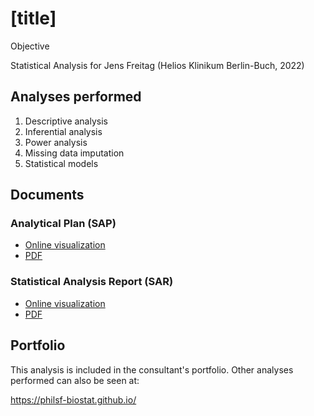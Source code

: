 # [title]

Objective

Statistical Analysis for Jens Freitag (Helios Klinikum Berlin-Buch, 2022)
<!-- Technical Report for Jens Freitag (Helios Klinikum Berlin-Buch, 2021) -->

## Analyses performed

1. Descriptive analysis
1. Inferential analysis
1. Power analysis
1. Missing data imputation
1. Statistical models

## Documents

### Analytical Plan (SAP)

<!-- - [Online visualization][sapviz-v02] -->
<!-- - [PDF][sappdf-v02] -->

- [Online visualization][sapviz-v01]
- [PDF][sappdf-v01]

### Statistical Analysis Report (SAR)

<!-- - [Online visualization][reportviz-v02] -->
<!-- - [PDF][pdf-v02] -->

- [Online visualization][reportviz-v01]
- [PDF][pdf-v01]

<!-- ## Associated analyses -->

<!-- This analysis is part of a larger project and is supported by other analyses, linked below. -->

<!-- **[assoc_title]** -->

<!-- <[assoc_link]> -->

## Portfolio

This analysis is included in the consultant's portfolio.
Other analyses performed can also be seen at:

<https://philsf-biostat.github.io/>

<!-- --- -->

[sapviz-v01]: report/SAP-2022-032-JF-v01.md
[sapviz-v02]: report/SAP-2022-032-JF-v02.md
[sappdf-v01]: https://docs.google.com/viewer?url=https://github.com/philsf-biostat/SAR-2022-032-JF/raw/main/report/SAP-2022-032-JF-v01.pdf
[sappdf-v02]: https://docs.google.com/viewer?url=https://github.com/philsf-biostat/SAR-2022-032-JF/raw/main/report/SAP-2022-032-JF-v02.pdf

[reportviz-v01]: report/SAR-2022-032-JF-v01.md
[reportviz-v02]: report/SAR-2022-032-JF-v02.md
[pdf-v01]: https://docs.google.com/viewer?url=https://github.com/philsf-biostat/SAR-2022-032-JF/raw/main/report/SAR-2022-032-JF-v01.pdf
[pdf-v02]: https://docs.google.com/viewer?url=https://github.com/philsf-biostat/SAR-2022-032-JF/raw/main/report/SAR-2022-032-JF-v02.pdf
